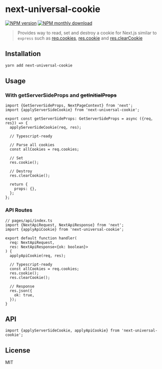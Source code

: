 # next-universal-cookie

[![NPM version](https://img.shields.io/npm/v/next-universal-cookie.svg)](https://www.npmjs.com/package/next-universal-cookie)
[![NPM monthly download](https://img.shields.io/npm/dm/next-universal-cookie.svg)](https://www.npmjs.com/package/next-universal-cookie)

> Provides way to read, set and destroy a cookie for Next.js similar to `express` such as [req.cookies](http://expressjs.com/en/5x/api.html#req.cookies), [res.cookie](http://expressjs.com/en/5x/api.html#res.cookie) and [res.clearCookie](http://expressjs.com/en/5x/api.html#res.clearCookie)

## Installation

```bash
yarn add next-universal-cookie
```

## Usage

### With **getServerSideProps** and ~~getInitialProps~~

```tsx
import {GetServerSideProps, NextPageContext} from 'next';
import {applyServerSideCookie} from 'next-universal-cookie';

export const getServerSideProps: GetServerSideProps = async ({req, res}) => {
  applyServerSideCookie(req, res);

  // Typescript-ready

  // Parse all cookies
  const allCookies = req.cookies;

  // Set
  res.cookie();

  // Destroy
  res.clearCookie();

  return {
    props: {},
  };
};
```

### API Routes

```tsx
// pages/api/index.ts
import {NextApiRequest, NextApiResponse} from 'next';
import {applyApiCookie} from 'next-universal-cookie';

export default function handler(
  req: NextApiRequest,
  res: NextApiResponse<{ok: boolean}>
) {
  applyApiCookie(req, res);

  // Typescript-ready
  const allCookies = req.cookies;
  res.cookie();
  res.clearCookie();

  // Response
  res.json({
    ok: true,
  });
}
```

## API

```tsx
import {applyServerSideCookie, applyApiCookie} from 'next-universal-cookie';
```

## License

MIT
